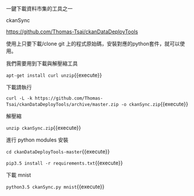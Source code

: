 一鍵下載資料市集的工具之一

ckanSync

https://github.com/Thomas-Tsai/ckanDataDeployTools

使用上只要下載/clone git 上的程式原始碼，安裝對應的python套件，就可以使用。

我們需要用到下載與解壓縮工具

`apt-get install curl unzip`{{execute}}

下載請執行

`curl -L -k https://github.com/Thomas-Tsai/ckanDataDeployTools/archive/master.zip -o ckanSync.zip`{{execute}}

解壓縮

`unzip ckanSync.zip`{{execute}}

進行 python modules 安裝

`cd ckanDataDeployTools-master`{{execute}}

`pip3.5 install -r requirements.txt`{{execute}}

下載 mnist

`python3.5 ckanSync.py mnist`{{execute}}

